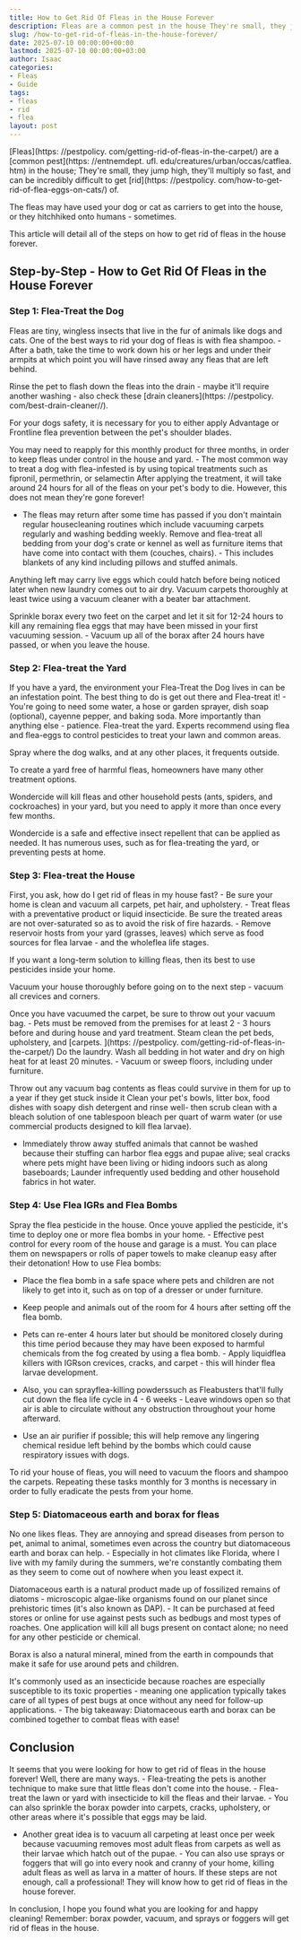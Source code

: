 ```yaml
---
title: How to Get Rid Of Fleas in the House Forever
description: Fleas are a common pest in the house They're small, they jump high, they'll multiply so fast, and can be incredibly difficult to get rid of. The fleas may...
slug: /how-to-get-rid-of-fleas-in-the-house-forever/
date: 2025-07-10 00:00:00+00:00
lastmod: 2025-07-10 00:00:00+03:00
author: Isaac
categories:
- Fleas
- Guide
tags:
- fleas
- rid
- flea
layout: post
---
```


[Fleas](https: //pestpolicy. com/getting-rid-of-fleas-in-the-carpet/) are a [common pest](https: //entnemdept. ufl. edu/creatures/urban/occas/catflea. htm) in the house; They're small, they jump high, they'll multiply so fast, and can be incredibly difficult to get [rid](https: //pestpolicy. com/how-to-get-rid-of-flea-eggs-on-cats/) of.

The fleas may have used your dog or cat as carriers to get into the house, or they hitchhiked onto humans - sometimes.

This article will detail all of the steps on how to get rid of fleas in the house forever.

##  Step-by-Step - How to Get Rid Of Fleas in the House Forever

###  Step 1: Flea-Treat the Dog

Fleas are tiny, wingless insects that live in the fur of animals like dogs and cats. One of the best ways to rid your dog of fleas is with flea shampoo. - After a bath, take the time to work down his or her legs and under their armpits at which point you will have rinsed away any fleas that are left behind.

Rinse the pet to flash down the fleas into the drain - maybe it'll require another washing - also check these [drain cleaners](https: //pestpolicy. com/best-drain-cleaner//).

For your dogs safety, it is necessary for you to either apply Advantage or Frontline flea prevention between the pet's shoulder blades.

You may need to reapply for this monthly product for three months, in order to keep fleas under control in the house and yard. - The most common way to treat a dog with flea-infested is by using topical treatments such as fipronil, permethrin, or selamectin After applying the treatment, it will take around 24 hours for all of the fleas on your pet's body to die. However, this does not mean they're gone forever!

- The fleas may return after some time has passed if you don't maintain regular housecleaning routines which include vacuuming carpets regularly and washing bedding weekly. Remove and flea-treat all bedding from your dog's crate or kennel as well as furniture items that have come into contact with them (couches, chairs). - This includes blankets of any kind including pillows and stuffed animals.

Anything left may carry live eggs which could hatch before being noticed later when new laundry comes out to air dry. Vacuum carpets thoroughly at least twice using a vacuum cleaner with a beater bar attachment.

Sprinkle borax every two feet on the carpet and let it sit for 12-24 hours to kill any remaining flea eggs that may have been missed in your first vacuuming session. - Vacuum up all of the borax after 24 hours have passed, or when you leave the house.

###  Step 2: Flea-treat the Yard

If you have a yard, the environment your Flea-Treat the Dog lives in can be an infestation point. The best thing to do is get out there and Flea-treat it! - You're going to need some water, a hose or garden sprayer, dish soap (optional), cayenne pepper, and baking soda. More importantly than anything else - patience. Flea-treat the yard. Experts recommend using flea and flea-eggs to control pesticides to treat your lawn and common areas.

Spray where the dog walks, and at any other places, it frequents outside.

To create a yard free of harmful fleas, homeowners have many other treatment options.

Wondercide will kill fleas and other household pests (ants, spiders, and cockroaches) in your yard, but you need to apply it more than once every few months.

Wondercide is a safe and effective insect repellent that can be applied as needed. It has numerous uses, such as for flea-treating the yard, or preventing pests at home.

###  Step 3: Flea-treat the House

First, you ask, how do I get rid of fleas in my house fast? - Be sure your home is clean and vacuum all carpets, pet hair, and upholstery. - Treat fleas with a preventative product or liquid insecticide. Be sure the treated areas are not over-saturated so as to avoid the risk of fire hazards. - Remove reservoir hosts from your yard (grasses, leaves) which serve as food sources for flea larvae - and the wholeflea life stages.

If you want a long-term solution to killing fleas, then its best to use pesticides inside your home.

Vacuum your house thoroughly before going on to the next step - vacuum all crevices and corners.

Once you have vacuumed the carpet, be sure to throw out your vacuum bag. - Pets must be removed from the premises for at least 2 - 3 hours before and during house and yard treatment. Steam clean the pet beds, upholstery, and [carpets. ](https: //pestpolicy. com/getting-rid-of-fleas-in-the-carpet/) Do the laundry. Wash all bedding in hot water and dry on high heat for at least 20 minutes. - Vacuum or sweep floors, including under furniture.

Throw out any vacuum bag contents as fleas could survive in them for up to a year if they get stuck inside it Clean your pet's bowls, litter box, food dishes with soapy dish detergent and rinse well- then scrub clean with a bleach solution of one tablespoon bleach per quart of warm water (or use commercial products designed to kill flea larvae).

- Immediately throw away stuffed animals that cannot be washed because their stuffing can harbor flea eggs and pupae alive; seal cracks where pets might have been living or hiding indoors such as along baseboards; Launder infrequently used bedding and other household fabrics in hot water.

###  Step 4: Use Flea IGRs and Flea Bombs

Spray the flea pesticide in the house. Once youve applied the pesticide, it's time to deploy one or more flea bombs in your home. - Effective pest control for every room of the house and garage is a must. You can place them on newspapers or rolls of paper towels to make cleanup easy after their detonation! How to use Flea bombs:

- Place the flea bomb in a safe space where pets and children are not likely to get into it, such as on top of a dresser or under furniture.

- Keep people and animals out of the room for 4 hours after setting off the flea bomb.

- Pets can re-enter 4 hours later but should be monitored closely during this time period because they may have been exposed to harmful chemicals from the fog created by using a flea bomb. - Apply liquidflea killers with IGRson crevices, cracks, and carpet - this will hinder flea larvae development.

- Also, you can sprayflea-killing powderssuch as Fleabusters that'll fully cut down the flea life cycle in 4 - 6 weeks - Leave windows open so that air is able to circulate without any obstruction throughout your home afterward.

- Use an air purifier if possible; this will help remove any lingering chemical residue left behind by the bombs which could cause respiratory issues with dogs.

To rid your house of fleas, you will need to vacuum the floors and shampoo the carpets. Repeating these tasks monthly for 3 months is necessary in order to fully eradicate the pests from your home.

###  Step 5: Diatomaceous earth and borax for fleas

No one likes fleas. They are annoying and spread diseases from person to pet, animal to animal, sometimes even across the country but diatomaceous earth and borax can help. - Especially in hot climates like Florida, where I live with my family during the summers, we're constantly combating them as they seem to come out of nowhere when you least expect it.

Diatomaceous earth is a natural product made up of fossilized remains of diatoms - microscopic algae-like organisms found on our planet since prehistoric times (it's also known as DAP). - It can be purchased at feed stores or online for use against pests such as bedbugs and most types of roaches. One application will kill all bugs present on contact alone; no need for any other pesticide or chemical.

Borax is also a natural mineral, mined from the earth in compounds that make it safe for use around pets and children.

It's commonly used as an insecticide because roaches are especially susceptible to its toxic properties - meaning one application typically takes care of all types of pest bugs at once without any need for follow-up applications. - The big takeaway: Diatomaceous earth and borax can be combined together to combat fleas with ease!

##  Conclusion

It seems that you were looking for how to get rid of fleas in the house forever! Well, there are many ways. - Flea-treating the pets is another technique to make sure that little fleas don't come into the house. - Flea-treat the lawn or yard with insecticide to kill the fleas and their larvae. - You can also sprinkle the borax powder into carpets, cracks, upholstery, or other areas where it's possible that eggs may be laid.

- Another great idea is to vacuum all carpeting at least once per week because vacuuming removes most adult fleas from carpets as well as their larvae which hatch out of the pupae. - You can also use sprays or foggers that will go into every nook and cranny of your home, killing adult fleas as well as larva in a matter of hours. If these steps are not enough, call a professional! They will know how to get rid of fleas in the house forever.

In conclusion, I hope you found what you are looking for and happy cleaning! Remember: borax powder, vacuum, and sprays or foggers will get rid of fleas in the house.

